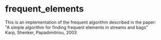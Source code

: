 # frequent_elements
This is an implementation of the frequent algorithm described in the paper: "A simple algorithm for finding frequent elements in streams and bags" Karp, Shenker, Papadimitriou, 2003
